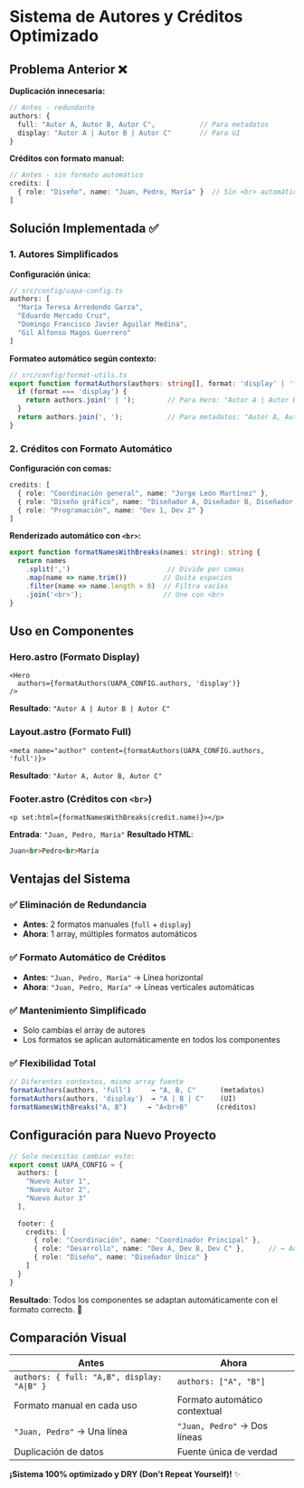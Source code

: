 # Sistema de Autores y Créditos Optimizado

## Problema Anterior ❌

**Duplicación innecesaria:**
```typescript
// Antes - redundante
authors: {
  full: "Autor A, Autor B, Autor C",           // Para metadatos
  display: "Autor A | Autor B | Autor C"       // Para UI
}
```

**Créditos con formato manual:**
```typescript
// Antes - sin formato automático
credits: [
  { role: "Diseño", name: "Juan, Pedro, María" }  // Sin <br> automático
]
```

## Solución Implementada ✅

### **1. Autores Simplificados**

**Configuración única:**
```typescript
// src/config/uapa-config.ts
authors: [
  "María Teresa Arredondo Garza",
  "Eduardo Mercado Cruz", 
  "Domingo Francisco Javier Aguilar Medina", 
  "Gil Alfonso Magos Guerrero"
]
```

**Formateo automático según contexto:**
```typescript
// src/config/format-utils.ts
export function formatAuthors(authors: string[], format: 'display' | 'full' = 'full'): string {
  if (format === 'display') {
    return authors.join(' | ');        // Para Hero: "Autor A | Autor B"
  }
  return authors.join(', ');           // Para metadatos: "Autor A, Autor B"
}
```

### **2. Créditos con Formato Automático**

**Configuración con comas:**
```typescript
credits: [
  { role: "Coordinación general", name: "Jorge León Martínez" },
  { role: "Diseño gráfico", name: "Diseñador A, Diseñador B, Diseñador C" },  // ← Comas
  { role: "Programación", name: "Dev 1, Dev 2" }
]
```

**Renderizado automático con `<br>`:**
```typescript
export function formatNamesWithBreaks(names: string): string {
  return names
    .split(',')                        // Divide por comas
    .map(name => name.trim())         // Quita espacios
    .filter(name => name.length > 0)  // Filtra vacíos
    .join('<br>');                    // Une con <br>
}
```

## Uso en Componentes

### **Hero.astro (Formato Display)**
```astro
<Hero 
  authors={formatAuthors(UAPA_CONFIG.authors, 'display')}
/>
```
**Resultado**: `"Autor A | Autor B | Autor C"`

### **Layout.astro (Formato Full)**
```astro
<meta name="author" content={formatAuthors(UAPA_CONFIG.authors, 'full')}>
```
**Resultado**: `"Autor A, Autor B, Autor C"`

### **Footer.astro (Créditos con `<br>`)**
```astro
<p set:html={formatNamesWithBreaks(credit.name)}></p>
```

**Entrada**: `"Juan, Pedro, María"`
**Resultado HTML**:
```html
Juan<br>Pedro<br>María
```

## Ventajas del Sistema

### ✅ **Eliminación de Redundancia**
- **Antes**: 2 formatos manuales (`full` + `display`)
- **Ahora**: 1 array, múltiples formatos automáticos

### ✅ **Formato Automático de Créditos**
- **Antes**: `"Juan, Pedro, María"` → Línea horizontal
- **Ahora**: `"Juan, Pedro, María"` → Líneas verticales automáticas

### ✅ **Mantenimiento Simplificado**
- Solo cambias el array de autores
- Los formatos se aplican automáticamente en todos los componentes

### ✅ **Flexibilidad Total**
```typescript
// Diferentes contextos, mismo array fuente
formatAuthors(authors, 'full')     → "A, B, C"      (metadatos)
formatAuthors(authors, 'display')  → "A | B | C"    (UI)
formatNamesWithBreaks("A, B")     → "A<br>B"       (créditos)
```

## Configuración para Nuevo Proyecto

```typescript
// Solo necesitas cambiar esto:
export const UAPA_CONFIG = {
  authors: [
    "Nuevo Autor 1",
    "Nuevo Autor 2",
    "Nuevo Autor 3"
  ],
  
  footer: {
    credits: [
      { role: "Coordinación", name: "Coordinador Principal" },
      { role: "Desarrollo", name: "Dev A, Dev B, Dev C" },      // ← Automáticamente formato vertical
      { role: "Diseño", name: "Diseñador Único" }
    ]
  }
}
```

**Resultado**: Todos los componentes se adaptan automáticamente con el formato correcto. 🎯

## Comparación Visual

| **Antes** | **Ahora** |
|-----------|-----------|
| `authors: { full: "A,B", display: "A\|B" }` | `authors: ["A", "B"]` |
| Formato manual en cada uso | Formato automático contextual |
| `"Juan, Pedro"` → Una línea | `"Juan, Pedro"` → Dos líneas |
| Duplicación de datos | Fuente única de verdad |

**¡Sistema 100% optimizado y DRY (Don't Repeat Yourself)!** ✨